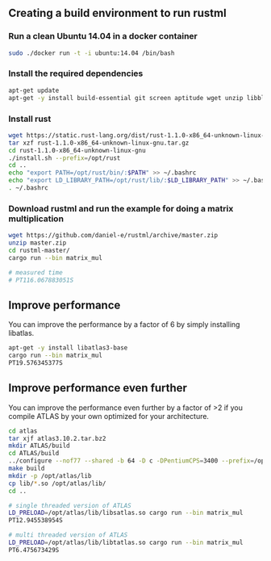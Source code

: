 ## Creating a build environment to run rustml

### Run a clean Ubuntu 14.04 in a docker container

```bash
sudo ./docker run -t -i ubuntu:14.04 /bin/bash
```

### Install the required dependencies

```bash
apt-get update
apt-get -y install build-essential git screen aptitude wget unzip libblas-dev 
```

### Install rust

```bash
wget https://static.rust-lang.org/dist/rust-1.1.0-x86_64-unknown-linux-gnu.tar.gz
tar xzf rust-1.1.0-x86_64-unknown-linux-gnu.tar.gz
cd rust-1.1.0-x86_64-unknown-linux-gnu
./install.sh --prefix=/opt/rust
cd ..
echo "export PATH=/opt/rust/bin/:$PATH" >> ~/.bashrc
echo "export LD_LIBRARY_PATH=/opt/rust/lib/:$LD_LIBRARY_PATH" >> ~/.bashrc
. ~/.bashrc
```

### Download rustml and run the example for doing a matrix multiplication

```bash
wget https://github.com/daniel-e/rustml/archive/master.zip
unzip master.zip
cd rustml-master/
cargo run --bin matrix_mul

# measured time
# PT116.067883051S
```

## Improve performance

You can improve the performance by a factor of 6 by simply installing libatlas.

```bash
apt-get -y install libatlas3-base
cargo run --bin matrix_mul
PT19.576345377S
```

## Improve performance even further

You can improve the performance even further by a factor of >2 if you compile ATLAS by your own optimized for your architecture.

```bash
cd atlas
tar xjf atlas3.10.2.tar.bz2
mkdir ATLAS/build
cd ATLAS/build
../configure --nof77 --shared -b 64 -D c -DPentiumCPS=3400 --prefix=/opt/atlas --with-netlib-lapack-tarfile=../../lapack-3.5.0.tgz
make build
mkdir -p /opt/atlas/lib
cp lib/*.so /opt/atlas/lib/
cd ..
```

```bash
# single threaded version of ATLAS
LD_PRELOAD=/opt/atlas/lib/libsatlas.so cargo run --bin matrix_mul
PT12.945538954S
```

```bash
# multi threaded version of ATLAS
LD_PRELOAD=/opt/atlas/lib/libtatlas.so cargo run --bin matrix_mul
PT6.475673429S
```
